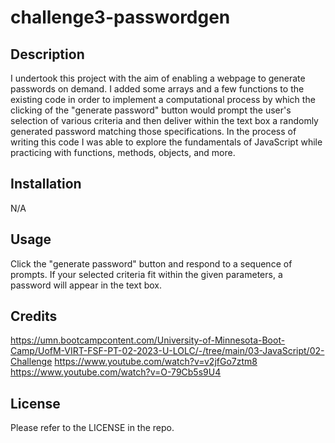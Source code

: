 # challenge3-passwordgen

## Description
I undertook this project with the aim of enabling a webpage to generate passwords on demand. I added some arrays and a few functions to the existing code in order to implement a computational process by which the clicking of the "generate password" button would prompt the user's selection of various criteria and then deliver within the text box a randomly generated password matching those specifications. In the process of writing this code I was able to explore the fundamentals of JavaScript while practicing with functions, methods, objects, and more.

## Installation
N/A

## Usage
Click the "generate password" button and respond to a sequence of prompts. If your selected criteria fit within the given parameters, a password will appear in the text box.

## Credits
https://umn.bootcampcontent.com/University-of-Minnesota-Boot-Camp/UofM-VIRT-FSF-PT-02-2023-U-LOLC/-/tree/main/03-JavaScript/02-Challenge
https://www.youtube.com/watch?v=v2jfGo7ztm8
https://www.youtube.com/watch?v=O-79Cb5s9U4

## License
Please refer to the LICENSE in the repo.
